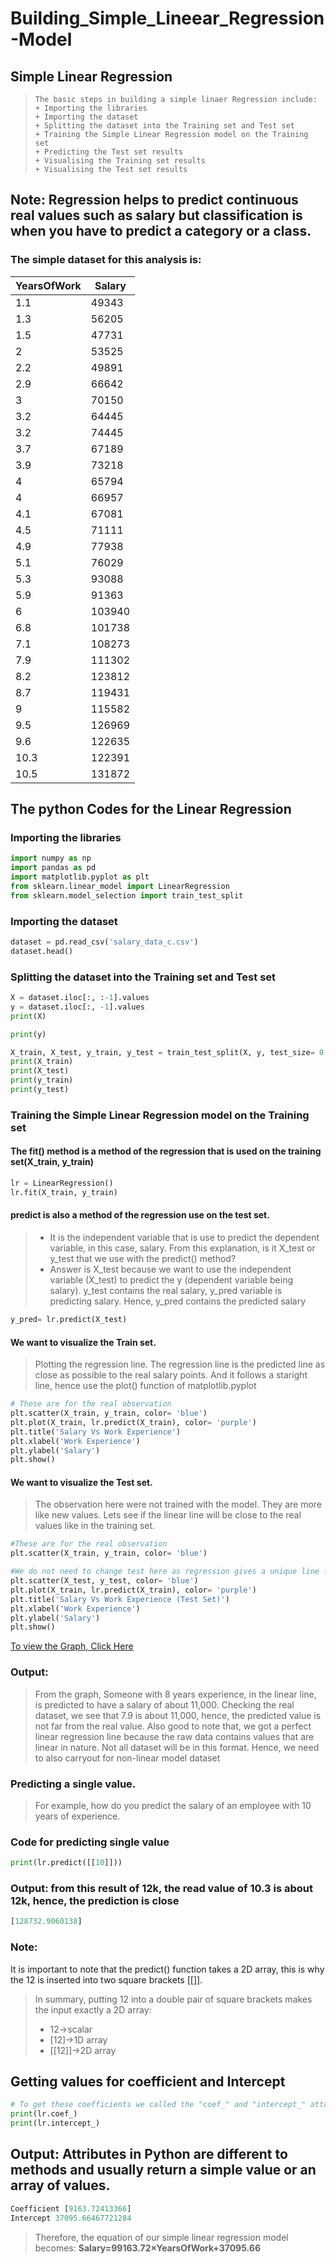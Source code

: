 # Building_Simple_Lineear_Regression-Model
## Simple Linear Regression
> ```pythob
> The basic steps in building a simple linaer Regression include:
> + Importing the libraries
> + Importing the dataset
> + Splitting the dataset into the Training set and Test set
> + Training the Simple Linear Regression model on the Training set
> + Predicting the Test set results
> + Visualising the Training set results
> + Visualising the Test set results
> ``` 

## Note: Regression helps to predict continuous real values such as salary but classification is when you have to predict a category or a class.
### The simple dataset for this analysis is:
|YearsOfWork |	Salary |
|------------| --------|
|1.1|	49343|
|1.3	|56205|
|1.5|	47731|
|2	|53525|
|2.2	|49891|
|2.9|	66642|
|3|	70150|
|3.2|	64445|
|3.2	|74445|
|3.7|	67189|
|3.9|	73218|
|4|	65794|
|4	|66957|
|4.1|	67081|
|4.5|	71111|
|4.9|	77938|
|5.1	|76029|
|5.3|	93088|
|5.9|	91363|
|6	|103940|
|6.8|	101738|
|7.1|	108273|
|7.9|	111302|
|8.2	|123812|
|8.7|	119431|
|9	|115582|
|9.5	|126969|
|9.6	|122635|
|10.3	|122391|
|10.5|	131872|

## The python Codes for the Linear Regression
### Importing the libraries
```python
import numpy as np
import pandas as pd 
import matplotlib.pyplot as plt
from sklearn.linear_model import LinearRegression
from sklearn.model_selection import train_test_split
```

### Importing the dataset
```python
dataset = pd.read_csv('salary_data_c.csv')
dataset.head()
```

### Splitting the dataset into the Training set and Test set
```python
X = dataset.iloc[:, :-1].values
y = dataset.iloc[:, -1].values
print(X)

print(y)

X_train, X_test, y_train, y_test = train_test_split(X, y, test_size= 0.2, random_state= 3)
print(X_train)
print(X_test)
print(y_train)
print(y_test)
```

### Training the Simple Linear Regression model on the Training set
#### The fit() method is a method of the regression that is used on the training set(X_train, y_train)
```python
lr = LinearRegression()
lr.fit(X_train, y_train)
```

#### predict is also a method of the regression use on the test set. 
> + It is the independent variable that is use to predict the dependent variable, in this case, salary. From this explanation, is it X_test or y_test that we use with the predict() method?
> + Answer is X_test because we want to use the independent variable (X_test) to predict the y (dependent variable being salary). y_test contains the real salary, y_pred variable is predicting salary. Hence, y_pred contains the predicted salary

```python
y_pred= lr.predict(X_test)
```

#### We want to visualize the Train set. 
> Plotting the regression line. The regression line is the predicted line as close as possible to the real salary points. And it follows a staright line, hence use the plot() function of matplotlib.pyplot
```python
# These are for the real observation
plt.scatter(X_train, y_train, color= 'blue')
plt.plot(X_train, lr.predict(X_train), color= 'purple')
plt.title('Salary Vs Work Experience')
plt.xlabel('Work Experience')
plt.ylabel('Salary')
plt.show()
```

#### We want to visualize the Test set. 
> The observation here were not trained with the model. They are more like new values. Lets see if the linear line will be close to the real values like in the training set.

```python
#These are for the real observation
plt.scatter(X_train, y_train, color= 'blue')

#We do not need to change test here as regression gives a unique line for both cases
plt.scatter(X_test, y_test, color= 'blue')
plt.plot(X_train, lr.predict(X_train), color= 'purple')
plt.title('Salary Vs Work Experience (Test Set)')
plt.xlabel('Work Experience')
plt.ylabel('Salary')
plt.show()
```
[To view the Graph, Click Here](https://colab.research.google.com/drive/14XbRoJjwGE-fDUezP3QtNszhLmAnA-yk#scrollTo=cbOFcIvmOIc8)

### Output:
> From the graph, Someone with 8 years experience, in the linear line, is predicted to have a salary of about 11,000. Checking the real dataset, we see that 7.9 is about 11,000, hence, the predicted value is not far from the real value.
> Also good to note that, we got a perfect linear regression line because the raw data contains values that are linear in nature. Not all dataset will be in this format. Hence, we need to also carryout for non-linear model dataset

### Predicting a single value. 
> For example, how do you predict the salary of an employee with 10 years of experience.

### Code for predicting single value
```python
print(lr.predict([[10]]))
```
### Output: from this result of 12k, the read value of 10.3 is about 12k, hence, the prediction is close
```python
[128732.9060138]
```
### Note: 
It is important to note that the predict() function takes a 2D array, this is why the 12 is inserted into two square brackets [[]].
> In summary, putting 12 into a double pair of square brackets makes the input exactly a 2D array:
> + 12→scalar
> + [12]→1D array
> + [[12]]→2D array

## Getting values for coefficient and Intercept
```python
# To get these coefficients we called the "coef_" and "intercept_" attributes from the lr object
print(lr.coef_)
print(lr.intercept_)
```
## Output: Attributes in Python are different to methods and usually return a simple value or an array of values.
```python
Coefficient [9163.72413366]
Intercept 37095.66467721284
```
> Therefore, the equation of our simple linear regression model becomes:
> __Salary=99163.72×YearsOfWork+37095.66__

